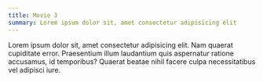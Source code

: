 ```yaml
---
title: Movie 3
summary: Lorem ipsum dolor sit, amet consectetur adipisicing elit
---
```


Lorem ipsum dolor sit, amet consectetur adipisicing elit. Nam quaerat cupiditate error.
Praesentium illum laudantium quis aspernatur ratione accusamus, id temporibus? Quaerat beatae
nihil facere culpa necessitatibus vel adipisci iure.
